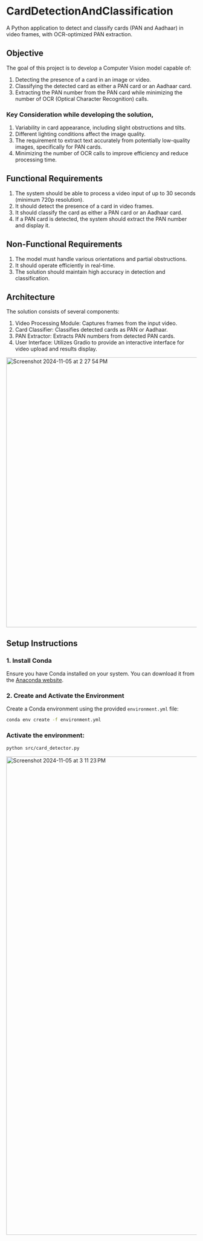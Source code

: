# CardDetectionAndClassification
A Python application to detect and classify cards (PAN and Aadhaar) in video frames, with OCR-optimized PAN extraction.

## Objective
The goal of this project is to develop a Computer Vision model capable of:
1. Detecting the presence of a card in an image or video.
2. Classifying the detected card as either a PAN card or an Aadhaar card.
3. Extracting the PAN number from the PAN card while minimizing the number of OCR (Optical Character Recognition) calls.

### Key Consideration while developing the solution, 
1. Variability in card appearance, including slight obstructions and tilts.
2. Different lighting conditions affect the image quality.
3. The requirement to extract text accurately from potentially low-quality images, specifically for PAN cards.
4. Minimizing the number of OCR calls to improve efficiency and reduce processing time.

## Functional Requirements
1. The system should be able to process a video input of up to 30 seconds (minimum 720p resolution).
2. It should detect the presence of a card in video frames.
3. It should classify the card as either a PAN card or an Aadhaar card.
4. If a PAN card is detected, the system should extract the PAN number and display it.

## Non-Functional Requirements
1. The model must handle various orientations and partial obstructions.
2. It should operate efficiently in real-time.
3. The solution should maintain high accuracy in detection and classification.

## Architecture
The solution consists of several components:
1. Video Processing Module: Captures frames from the input video.
2. Card Classifier: Classifies detected cards as PAN or Aadhaar.
3. PAN Extractor: Extracts PAN numbers from detected PAN cards.
4. User Interface: Utilizes Gradio to provide an interactive interface for video upload and results display.

<img width="715" alt="Screenshot 2024-11-05 at 2 27 54 PM" src="https://github.com/user-attachments/assets/b3813437-6a61-4050-9cae-a79d3e92e39b">

## Setup Instructions

### 1. Install Conda

Ensure you have Conda installed on your system. You can download it from the [Anaconda website](https://www.anaconda.com/products/distribution).

### 2. Create and Activate the Environment

Create a Conda environment using the provided `environment.yml` file:

```bash
conda env create -f environment.yml
```

### Activate the environment:
```bash
python src/card_detector.py
```

<img width="1267" alt="Screenshot 2024-11-05 at 3 11 23 PM" src="https://github.com/user-attachments/assets/98a9ad7a-555d-412e-8f91-0506582a997b">
